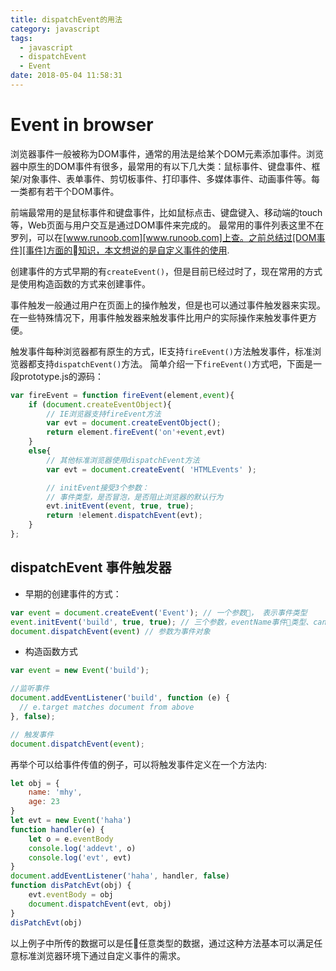 ```yaml
---
title: dispatchEvent的用法
category: javascript
tags:
  - javascript
  - dispatchEvent
  - Event
date: 2018-05-04 11:58:31
---
```


# Event in browser
浏览器事件一般被称为DOM事件，通常的用法是给某个DOM元素添加事件。浏览器中原生的DOM事件有很多，最常用的有以下几大类：鼠标事件、键盘事件、框架/对象事件、表单事件、剪切板事件、打印事件、多媒体事件、动画事件等。每一类都有若干个DOM事件。
<!-- more -->
前端最常用的是鼠标事件和键盘事件，比如鼠标点击、键盘键入、移动端的touch等，Web页面与用户交互是通过DOM事件来完成的。
最常用的事件列表这里不在罗列，可以在[www.runoob.com][www.runoob.com]上查。之前总结过[DOM事件][事件]方面的知识，本文想说的是自定义事件的使用.

创建事件的方式早期的有`createEvent()`，但是目前已经过时了，现在常用的方式是使用构造函数的方式来创建事件。

事件触发一般通过用户在页面上的操作触发，但是也可以通过事件触发器来实现。在一些特殊情况下，用事件触发器来触发事件比用户的实际操作来触发事件更方便。

触发事件每种浏览器都有原生的方式，IE支持`fireEvent()`方法触发事件，标准浏览器都支持`dispatchEvent()`方法。
简单介绍一下`fireEvent()`方式吧，下面是一段prototype.js的源码：
```js
var fireEvent = function fireEvent(element,event){
    if (document.createEventObject){
        // IE浏览器支持fireEvent方法
        var evt = document.createEventObject();
        return element.fireEvent('on'+event,evt)
    }
    else{
        // 其他标准浏览器使用dispatchEvent方法
        var evt = document.createEvent( 'HTMLEvents' );

        // initEvent接受3个参数：
        // 事件类型，是否冒泡，是否阻止浏览器的默认行为
        evt.initEvent(event, true, true); 
        return !element.dispatchEvent(evt);
    }
};
```
## dispatchEvent 事件触发器

* 早期的创建事件的方式： 
```js
var event = document.createEvent('Event'); // 一个参数， 表示事件类型
event.initEvent('build', true, true); // 三个参数，eventName事件类型、canBubble是否冒泡、preventDefault是否阻止事件的默认操作
document.dispatchEvent(event) // 参数为事件对象
```

* 构造函数方式
```js
var event = new Event('build');

//监听事件
document.addEventListener('build', function (e) {
  // e.target matches document from above
}, false);

// 触发事件
document.dispatchEvent(event);
```

再举个可以给事件传值的例子，可以将触发事件定义在一个方法内:
```js
let obj = {
    name: 'mhy',
    age: 23
}
let evt = new Event('haha')
function handler(e) {
    let o = e.eventBody
    console.log('addevt', o)
    console.log('evt', evt)
}
document.addEventListener('haha', handler, false)
function disPatchEvt(obj) {
	evt.eventBody = obj
	document.dispatchEvent(evt, obj)	
}
disPatchEvt(obj)
```
以上例子中所传的数据可以是任任意类型的数据，通过这种方法基本可以满足任意标准浏览器环境下通过自定义事件的需求。

[事件]:http://mhynet.cn/2017/09/04/%E4%BA%8B%E4%BB%B6%E5%A4%84%E7%90%86%E7%A8%8B%E5%BA%8F/
[www.runoob.com]:http://www.runoob.com/jsref/dom-obj-event.html


